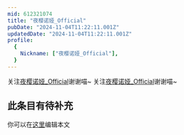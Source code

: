 ```yaml
---
mid: 612321074
title: "夜樱诺娅_Official"
pubDate: "2024-11-04T11:22:11.001Z"
updatedDate: "2024-11-04T11:22:11.001Z"
profile:
  {
    Nickname: ["夜樱诺娅_Official"],
  }
---
```


关注[夜樱诺娅_Official](https://space.bilibili.com/612321074)谢谢喵~ 关注[夜樱诺娅_Official](https://space.bilibili.com/612321074)谢谢喵~

## 此条目有待补充
你可以在[这里](https://github.com/Yuhanawa/VTuber.ICU-Content/edit/master/v/夜樱诺娅_Official/index.md)编辑本文
